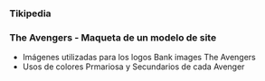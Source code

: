### Tikipedia
### The Avengers - Maqueta de un modelo de site 
- Imágenes utilizadas para los logos Bank images The Avengers
- Usos de colores Prmariosa y Secundarios de cada Avenger
